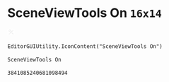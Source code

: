 # SceneViewTools On `16x14`
<img src="/img/SceneViewTools%20On.png" width=16 height=14>

``` CSharp
EditorGUIUtility.IconContent("SceneViewTools On")
```
```
SceneViewTools On
```
```
3841085240681098494
```
